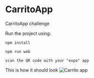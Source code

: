 # CarritoApp
CarritoApp challenge

Run the project using: 

`npm install`

`npm run web`

`scan the QR code with your "expo" app`

This is how it should look
![Carrito app](./assets/appGif.gif)